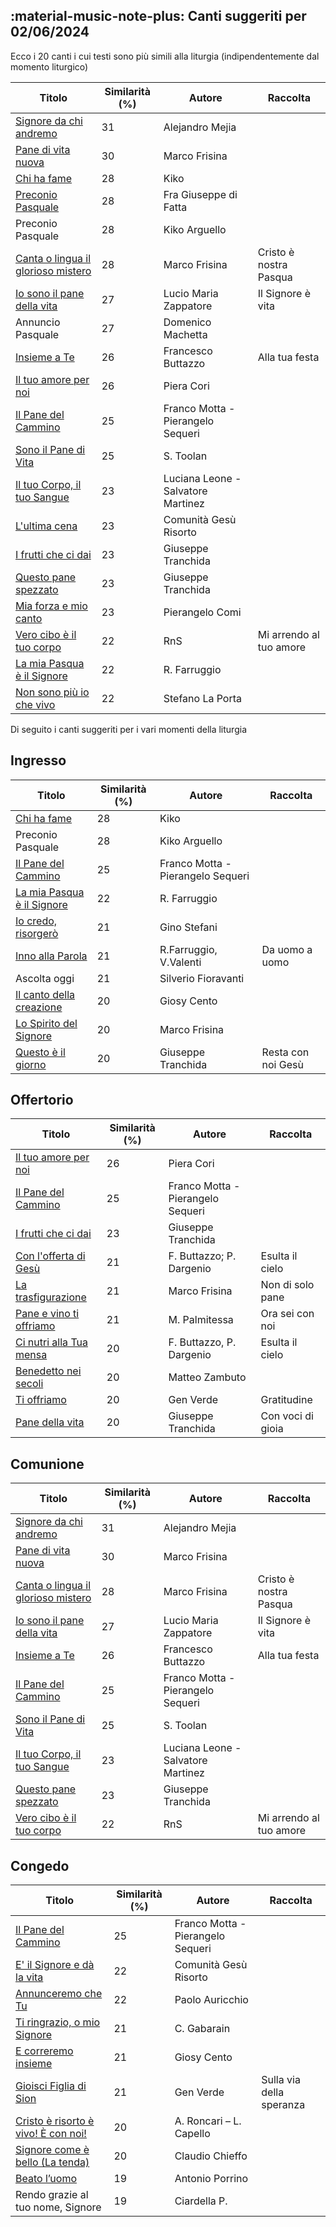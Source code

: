 ## :material-music-note-plus: Canti suggeriti per 02/06/2024

Ecco i 20 canti i cui testi sono più simili alla liturgia (indipendentemente dal momento liturgico)

| Titolo | Similarità (%) | Autore | Raccolta |
| --- | --- | --- | --- |
| [Signore da chi andremo](https://www.youtube.com/watch?v=J5tytDPEmCc) | 31 | Alejandro Mejia |  |
| [Pane di vita nuova](https://www.youtube.com/watch?v=2TjvpY5dqTU) | 30 | Marco Frisina |  |
| [Chi ha fame](https://www.youtube.com/watch?v=A32O3Rl_-pA) | 28 | Kiko |  |
| [Preconio Pasquale](https://www.youtube.com/watch?v=5QKwhomm0G8) | 28 | Fra Giuseppe di Fatta |  |
| Preconio Pasquale | 28 | Kiko Arguello |  |
| [Canta o lingua il glorioso mistero](https://www.youtube.com/watch?v=rzGXMeYQcL8) | 28 | Marco Frisina | Cristo è nostra Pasqua |
| [Io sono il pane della vita](https://www.youtube.com/watch?v=jtFyO8nGGN8) | 27 | Lucio Maria Zappatore | Il Signore è vita |
| Annuncio Pasquale | 27 | Domenico Machetta |  |
| [Insieme a Te](https://www.youtube.com/watch?v=_1taK6Kc8gw) | 26 | Francesco Buttazzo | Alla tua festa |
| [Il tuo amore per noi](https://www.youtube.com/watch?v=9aaxeabeNq0) | 26 | Piera Cori |  |
| [Il Pane del Cammino](https://www.youtube.com/watch?v=bjaWckUY05I) | 25 | Franco Motta - Pierangelo Sequeri |  |
| [Sono il Pane di Vita](https://www.youtube.com/watch?v=UwA__oGQ1e0) | 25 | S. Toolan |  |
| [Il tuo Corpo, il tuo Sangue](https://www.youtube.com/watch?v=MBlHzbDY6Qo) | 23 | Luciana Leone - Salvatore Martinez |  |
| [L'ultima cena](https://www.youtube.com/watch?v=cHtVuDFEKMY) | 23 | Comunità Gesù Risorto |  |
| [I frutti che ci dai](https://www.youtube.com/watch?v=EgD5i_MWeIE) | 23 | Giuseppe Tranchida |  |
| [Questo pane spezzato](https://www.youtube.com/watch?v=igN1nkpIIyU) | 23 | Giuseppe Tranchida |  |
| [Mia forza e mio canto](https://www.youtube.com/watch?v=lhWpwbUTchk) | 23 | Pierangelo Comi |  |
| [Vero cibo è il tuo corpo](https://www.youtube.com/watch?v=MT5d5ErYJ10) | 22 | RnS | Mi arrendo al tuo amore |
| [La mia Pasqua è il Signore](https://www.youtube.com/watch?v=vcREq6qlJvs) | 22 | R. Farruggio |  |
| [Non sono più io che vivo](https://www.youtube.com/watch?v=_45-2Dr9dQ4) | 22 | Stefano La Porta |  |

Di seguito i canti suggeriti per i vari momenti della liturgia

## Ingresso

| Titolo | Similarità (%) | Autore | Raccolta |
| --- | --- | --- | --- |
| [Chi ha fame](https://www.youtube.com/watch?v=A32O3Rl_-pA) | 28 | Kiko |  |
| Preconio Pasquale | 28 | Kiko Arguello |  |
| [Il Pane del Cammino](https://www.youtube.com/watch?v=bjaWckUY05I) | 25 | Franco Motta - Pierangelo Sequeri |  |
| [La mia Pasqua è il Signore](https://www.youtube.com/watch?v=vcREq6qlJvs) | 22 | R. Farruggio |  |
| [Io credo, risorgerò](https://www.youtube.com/watch?v=X9clLTZHcvQ) | 21 | Gino Stefani |  |
| [Inno alla Parola](https://www.youtube.com/watch?v=q2GgtAvd53M) | 21 | R.Farruggio, V.Valenti | Da uomo a uomo |
| Ascolta oggi  | 21 | Silverio Fioravanti |  |
| [Il canto della creazione](https://www.youtube.com/watch?v=UmZMsOYQtUY) | 20 | Giosy Cento |  |
| [Lo Spirito del Signore](https://www.youtube.com/watch?v=wy2g6aSREag) | 20 | Marco Frisina |  |
| [Questo è il giorno](https://www.youtube.com/watch?v=dS1yfGUS2Gg) | 20 | Giuseppe Tranchida  | Resta con noi Gesù |

## Offertorio

| Titolo | Similarità (%) | Autore | Raccolta |
| --- | --- | --- | --- |
| [Il tuo amore per noi](https://www.youtube.com/watch?v=9aaxeabeNq0) | 26 | Piera Cori |  |
| [Il Pane del Cammino](https://www.youtube.com/watch?v=bjaWckUY05I) | 25 | Franco Motta - Pierangelo Sequeri |  |
| [I frutti che ci dai](https://www.youtube.com/watch?v=EgD5i_MWeIE) | 23 | Giuseppe Tranchida |  |
| [Con l'offerta di Gesù](https://www.youtube.com/watch?v=7c3fFWR1PjA) | 21 | F. Buttazzo; P. Dargenio | Esulta il cielo |
| [La trasfigurazione](https://www.youtube.com/watch?v=6gU3t0nuHuw) | 21 | Marco Frisina | Non di solo pane |
| [Pane e vino ti offriamo](https://www.youtube.com/watch?v=-h27hWgNfto) | 21 | M. Palmitessa | Ora sei con noi |
| [Ci nutri alla Tua mensa](https://www.youtube.com/watch?v=RPQ8ORkm9bo) | 20 | F. Buttazzo, P. Dargenio | Esulta il cielo |
| [Benedetto nei secoli](https://www.youtube.com/watch?v=fQZUOuYGE7Y) | 20 | Matteo Zambuto |  |
| [Ti offriamo](https://www.youtube.com/watch?v=cvP_AxA8eDE) | 20 | Gen Verde | Gratitudine |
| [Pane della vita](https://www.youtube.com/watch?v=wHwd8M2E_AQ) | 20 | Giuseppe Tranchida | Con voci di gioia |

## Comunione

| Titolo | Similarità (%) | Autore | Raccolta |
| --- | --- | --- | --- |
| [Signore da chi andremo](https://www.youtube.com/watch?v=J5tytDPEmCc) | 31 | Alejandro Mejia |  |
| [Pane di vita nuova](https://www.youtube.com/watch?v=2TjvpY5dqTU) | 30 | Marco Frisina |  |
| [Canta o lingua il glorioso mistero](https://www.youtube.com/watch?v=rzGXMeYQcL8) | 28 | Marco Frisina | Cristo è nostra Pasqua |
| [Io sono il pane della vita](https://www.youtube.com/watch?v=jtFyO8nGGN8) | 27 | Lucio Maria Zappatore | Il Signore è vita |
| [Insieme a Te](https://www.youtube.com/watch?v=_1taK6Kc8gw) | 26 | Francesco Buttazzo | Alla tua festa |
| [Il Pane del Cammino](https://www.youtube.com/watch?v=bjaWckUY05I) | 25 | Franco Motta - Pierangelo Sequeri |  |
| [Sono il Pane di Vita](https://www.youtube.com/watch?v=UwA__oGQ1e0) | 25 | S. Toolan |  |
| [Il tuo Corpo, il tuo Sangue](https://www.youtube.com/watch?v=MBlHzbDY6Qo) | 23 | Luciana Leone - Salvatore Martinez |  |
| [Questo pane spezzato](https://www.youtube.com/watch?v=igN1nkpIIyU) | 23 | Giuseppe Tranchida |  |
| [Vero cibo è il tuo corpo](https://www.youtube.com/watch?v=MT5d5ErYJ10) | 22 | RnS | Mi arrendo al tuo amore |

## Congedo

| Titolo | Similarità (%) | Autore | Raccolta |
| --- | --- | --- | --- |
| [Il Pane del Cammino](https://www.youtube.com/watch?v=bjaWckUY05I) | 25 | Franco Motta - Pierangelo Sequeri |  |
| [E' il Signore e dà la vita](https://www.youtube.com/watch?v=ovf-n3ScJ_8) | 22 | Comunità Gesù Risorto |  |
| [Annunceremo che Tu](https://www.youtube.com/watch?v=ZfI4bBMKSRs) | 22 | Paolo Auricchio |  |
| [Ti ringrazio, o mio Signore](https://www.youtube.com/watch?v=v5ewwgxAuA4) | 21 | C. Gabarain |  |
| [E correremo insieme](https://www.youtube.com/watch?v=8av9XCKUVMo) | 21 | Giosy Cento |  |
| [Gioisci Figlia di Sion](https://www.youtube.com/watch?v=CdMfAsdFpxU) | 21 | Gen Verde | Sulla via della speranza |
| [Cristo è risorto è vivo!  È con noi!](https://www.youtube.com/watch?v=od7T90zC794) | 20 | A. Roncari – L. Capello |  |
| [Signore come è bello (La tenda)](https://www.youtube.com/watch?v=q6OTCpB63LM) | 20 | Claudio Chieffo |  |
| [Beato l’uomo](https://www.youtube.com/watch?v=YQsqPCheucg) | 19 | Antonio Porrino |  |
| Rendo grazie al tuo nome, Signore | 19 | Ciardella P. |  |

